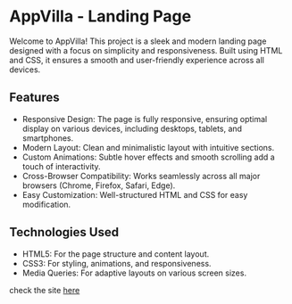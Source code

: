# AppVilla - Landing Page

Welcome to AppVilla! This project is a sleek and modern landing page designed with a focus on simplicity and responsiveness. Built using HTML and CSS, it ensures a smooth and user-friendly experience across all devices.

## Features

- Responsive Design: The page is fully responsive, ensuring optimal display on various devices, including desktops, tablets, and smartphones.
- Modern Layout: Clean and minimalistic layout with intuitive sections.
- Custom Animations: Subtle hover effects and smooth scrolling add a touch of interactivity.
- Cross-Browser Compatibility: Works seamlessly across all major browsers (Chrome, Firefox, Safari, Edge).
- Easy Customization: Well-structured HTML and CSS for easy modification.

## Technologies Used

- HTML5: For the page structure and content layout.
- CSS3: For styling, animations, and responsiveness.
- Media Queries: For adaptive layouts on various screen sizes.

check the site [here](https://appvilla-landing-page-woad.vercel.app/)
